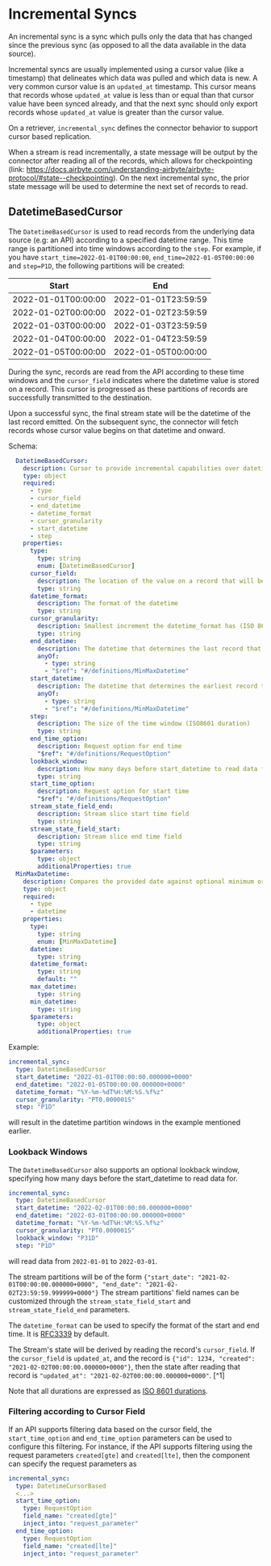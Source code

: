 # Incremental Syncs

An incremental sync is a sync which pulls only the data that has changed since the previous sync (as opposed to all the data available in the data source).

Incremental syncs are usually implemented using a cursor value (like a timestamp) that delineates which data was pulled and which data is new. A very common cursor value is an `updated_at` timestamp. This cursor means that records whose `updated_at` value is less than or equal than that cursor value have been synced already, and that the next sync should only export records whose `updated_at` value is greater than the cursor value.

On a retriever, `incremental_sync` defines the connector behavior to support cursor based replication.

When a stream is read incrementally, a state message will be output by the connector after reading all of the records, which allows for checkpointing (link: https://docs.airbyte.com/understanding-airbyte/airbyte-protocol/#state--checkpointing). On the next incremental sync, the prior state message will be used to determine the next set of records to read.

## DatetimeBasedCursor

The `DatetimeBasedCursor` is used to read records from the underlying data source (e.g: an API)  according to a specified datetime range. This time range is partitioned into time windows according to the `step`. For example, if you have `start_time=2022-01-01T00:00:00`, `end_time=2022-01-05T00:00:00` and `step=P1D`, the following partitions will be created:

| Start               | End                 |
|---------------------|---------------------|
| 2022-01-01T00:00:00 | 2022-01-01T23:59:59 |
| 2022-01-02T00:00:00 | 2022-01-02T23:59:59 |
| 2022-01-03T00:00:00 | 2022-01-03T23:59:59 |
| 2022-01-04T00:00:00 | 2022-01-04T23:59:59 |
| 2022-01-05T00:00:00 | 2022-01-05T00:00:00 |

During the sync, records are read from the API according to these time windows and the `cursor_field` indicates where the datetime value is stored on a record. This cursor is progressed as these partitions of records are successfully transmitted to the destination.

Upon a successful sync, the final stream state will be the datetime of the last record emitted. On the subsequent sync, the connector will fetch records whose cursor value begins on that datetime and onward.

Schema:

```yaml
  DatetimeBasedCursor:
    description: Cursor to provide incremental capabilities over datetime
    type: object
    required:
      - type
      - cursor_field
      - end_datetime
      - datetime_format
      - cursor_granularity
      - start_datetime
      - step
    properties:
      type:
        type: string
        enum: [DatetimeBasedCursor]
      cursor_field:
        description: The location of the value on a record that will be used as a bookmark during sync
        type: string
      datetime_format:
        description: The format of the datetime
        type: string
      cursor_granularity:
        description: Smallest increment the datetime_format has (ISO 8601 duration) that is used to ensure the start of a slice does not overlap with the end of the previous one
        type: string
      end_datetime:
        description: The datetime that determines the last record that should be synced
        anyOf:
          - type: string
          - "$ref": "#/definitions/MinMaxDatetime"
      start_datetime:
        description: The datetime that determines the earliest record that should be synced
        anyOf:
          - type: string
          - "$ref": "#/definitions/MinMaxDatetime"
      step:
        description: The size of the time window (ISO8601 duration)
        type: string
      end_time_option:
        description: Request option for end time
        "$ref": "#/definitions/RequestOption"
      lookback_window:
        description: How many days before start_datetime to read data for (ISO8601 duration)
        type: string
      start_time_option:
        description: Request option for start time
        "$ref": "#/definitions/RequestOption"
      stream_state_field_end:
        description: Stream slice start time field
        type: string
      stream_state_field_start:
        description: Stream slice end time field
        type: string
      $parameters:
        type: object
        additionalProperties: true
  MinMaxDatetime:
    description: Compares the provided date against optional minimum or maximum times. The max_datetime serves as the ceiling and will be returned when datetime exceeds it. The min_datetime serves as the floor
    type: object
    required:
      - type
      - datetime
    properties:
      type:
        type: string
        enum: [MinMaxDatetime]
      datetime:
        type: string
      datetime_format:
        type: string
        default: ""
      max_datetime:
        type: string
      min_datetime:
        type: string
      $parameters:
        type: object
        additionalProperties: true
```

Example:

```yaml
incremental_sync:
  type: DatetimeBasedCursor
  start_datetime: "2022-01-01T00:00:00.000000+0000"
  end_datetime: "2022-01-05T00:00:00.000000+0000"
  datetime_format: "%Y-%m-%dT%H:%M:%S.%f%z"
  cursor_granularity: "PT0.000001S"
  step: "P1D"
```

will result in the datetime partition windows in the example mentioned earlier.

### Lookback Windows

The `DatetimeBasedCursor` also supports an optional lookback window, specifying how many days before the start_datetime to read data for.

```yaml
incremental_sync:
  type: DatetimeBasedCursor
  start_datetime: "2022-02-01T00:00:00.000000+0000"
  end_datetime: "2022-03-01T00:00:00.000000+0000"
  datetime_format: "%Y-%m-%dT%H:%M:%S.%f%z"
  cursor_granularity: "PT0.000001S"
  lookback_window: "P31D"
  step: "P1D"
```

will read data from `2022-01-01` to `2022-03-01`.

The stream partitions will be of the form `{"start_date": "2021-02-01T00:00:00.000000+0000", "end_date": "2021-02-02T23:59:59.999999+0000"}`
The stream partitions' field names can be customized through the `stream_state_field_start` and `stream_state_field_end` parameters.

The `datetime_format` can be used to specify the format of the start and end time. It is [RFC3339](https://datatracker.ietf.org/doc/html/rfc3339#section-5.6) by default.

The Stream's state will be derived by reading the record's `cursor_field`.
If the `cursor_field` is `updated_at`, and the record is `{"id": 1234, "created": "2021-02-02T00:00:00.000000+0000"}`, then the state after reading that record is `"updated_at": "2021-02-02T00:00:00.000000+0000"`. [^1]

Note that all durations are expressed as [ISO 8601 durations](https://en.wikipedia.org/wiki/ISO_8601#Durations).

### Filtering according to Cursor Field

If an API supports filtering data based on the cursor field, the `start_time_option` and `end_time_option` parameters can be used to configure this filtering.
For instance, if the API supports filtering using the request parameters `created[gte]` and `created[lte]`, then the component can specify the request parameters as

```yaml
incremental_sync:
  type: DatetimeCursorBased
  <...>
  start_time_option:
    type: RequestOption
    field_name: "created[gte]"
    inject_into: "request_parameter"
  end_time_option:
    type: RequestOption
    field_name: "created[lte]"
    inject_into: "request_parameter"
```